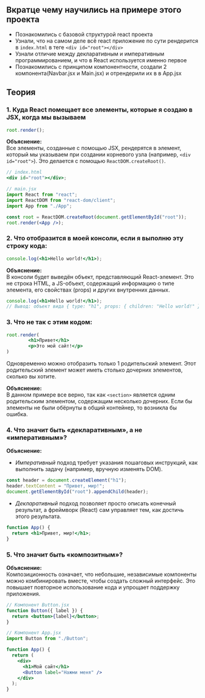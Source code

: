 ## Вкратце чему научились на примере этого проекта

- Познакомились с базовой структурой react проекта
- Узнали, что на самом деле всё react приложение по сути рендерится в `index.html` в теге `<div id="root"></div>`
- Узнали отличие между декларативным и императивным программированием, и что в React используется именно первое
- Познакомились с принципом компонентности, создали 2 компонента(Navbar.jsx и Main.jsx) и отрендерили их в в App.jsx

## Теория

### 1. Куда React помещает все элементы, которые я создаю в JSX, когда мы вызываем

```jsx
root.render();
```

**Объяснение:**  
Все элементы, созданные с помощью JSX, рендерятся в элемент, который мы указываем при создании корневого узла (например, `<div id="root">`). Это делается с помощью `ReactDOM.createRoot()`.

```jsx
// index.html
<div id="root"></div>;

// main.jsx
import React from "react";
import ReactDOM from "react-dom/client";
import App from "./App";

const root = ReactDOM.createRoot(document.getElementById("root"));
root.render(<App />);
```

### 2. Что отобразится в моей консоли, если я выполню эту строку кода:

```jsx
console.log(<h1>Hello world!</h1>);
```

**Объяснение:**  
В консоли будет выведён объект, представляющий React-элемент. Это не строка HTML, а JS-объект, содержащий информацию о типе элемента, его свойствах (props) и других внутренних данных.

```jsx
console.log(<h1>Hello world!</h1>);
// Вывод: объект вида { type: "h1", props: { children: "Hello world!" }, ... }
```

### 3. Что не так с этим кодом:

```jsx
root.render(
        <h1>Привет</h1>
        <p>Это мой сайт!</p>
)
```

Одновременно можно отобразить только 1 родительский элемент. Этот родительский элемент может иметь столько дочерних элементов, сколько вы хотите.

**Объяснение:**  
В данном примере все верно, так как `<section>` является одним родительским элементом, содержащим несколько дочерних. Если бы элементы не были обёрнуты в общий контейнер, то возникла бы ошибка.

### 4. Что значит быть «декларативным», а не «императивным»?

**Объяснение:**

- _Императивный_ подход требует указания пошаговых инструкций, как выполнить задачу (например, вручную изменять DOM).

```jsx
const header = document.createElement("h1");
header.textContent = "Привет, мир!";
document.getElementById("root").appendChild(header);
```

- _Декларативный_ подход позволяет просто описать конечный результат, а фреймворк (React) сам управляет тем, как достичь этого результата.

```jsx
function App() {
  return <h1>Привет, мир!</h1>;
}
```

### 5. Что значит быть «композитным»?

**Объяснение:**  
Композиционность означает, что небольшие, независимые компоненты можно комбинировать вместе, чтобы создать сложный интерфейс. Это повышает повторное использование кода и упрощает поддержку приложения.

```jsx
// Компонент Button.jsx
function Button({ label }) {
  return <button>{label}</button>;
}

// Компонент App.jsx
import Button from "./Button";

function App() {
  return (
    <div>
      <h1>Мой сайт</h1>
      <Button label="Нажми меня" />
    </div>
  );
}
```
